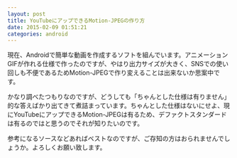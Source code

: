 ```yaml
---
layout: post
title: YouTubeにアップできるMotion-JPEGの作り方
date: 2015-02-09 01:51:21
categories: android
---
```

<!-- {% raw %} -->
<p>現在、Androidで簡単な動画を作成するソフトを組んでいます。アニメーションGIFが作れる仕様で作ったのですが、やはり出力サイズが大きく、SNSでの使い回しも不便であるためMotion-JPEGで作り変えることは出来ないか思案中です。</p>

<p>かなり調べたつもりなのですが、どうしても「ちゃんとした仕様は有りません」的な答えばかり出てきて煮詰まっています。ちゃんとした仕様はないにせよ、現にYouTubeにアップできるMotion-JPEGは有るため、デファクトスタンダードは有るのではと思うのでそれが知りたいのです。</p>

<p>参考になるソースなどあればベストなのですが、ご存知の方はおられませんでしょうか。よろしくお願い致します。</p>
<!-- {% endraw %} -->

